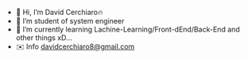 - 👋 Hi, I’m David Cerchiaro🔥
- 📖 I’m student of system engineer 
- 🌱 I’m currently learning Lachine-Learning/Front-dEnd/Back-End  and other things xD...
- ✉️ Info davidcerchiaro8@gmail.com

<!---
DaElias/DaElias is a ✨ special ✨ repository because its `README.md` (this file) appears on your GitHub profile.
You can click the Preview link to take a look at your changes.
--->
